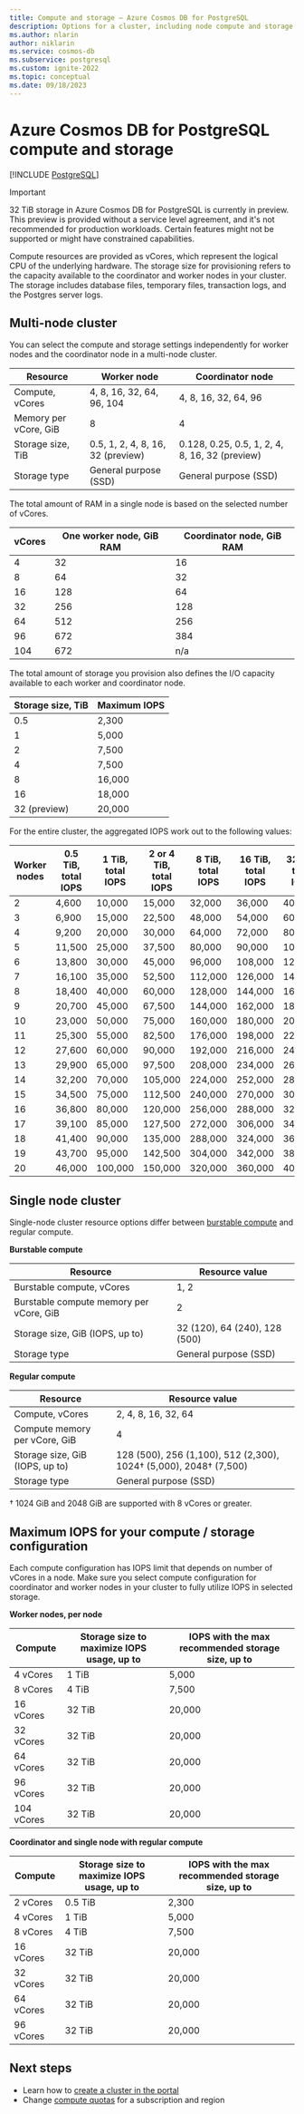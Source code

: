 ```yaml
---
title: Compute and storage – Azure Cosmos DB for PostgreSQL
description: Options for a cluster, including node compute and storage
ms.author: nlarin
author: niklarin
ms.service: cosmos-db
ms.subservice: postgresql
ms.custom: ignite-2022
ms.topic: conceptual
ms.date: 09/18/2023
---
```


# Azure Cosmos DB for PostgreSQL compute and storage

[!INCLUDE [PostgreSQL](../includes/appliesto-postgresql.md)]

> [!IMPORTANT]
> 32 TiB storage in Azure Cosmos DB for PostgreSQL is currently in preview.
> This preview is provided without a service level agreement, and it's not recommended
> for production workloads. Certain features might not be supported or might have constrained 
> capabilities.

Compute resources are provided as vCores, which represent the logical CPU of
the underlying hardware. The storage size for provisioning refers to the
capacity available to the coordinator and worker nodes in your cluster. The
storage includes database files, temporary files, transaction logs, and the
Postgres server logs.

## Multi-node cluster
 
You can select the compute and storage settings independently for worker nodes
and the coordinator node in a multi-node cluster.
 
| Resource              | Worker node                        | Coordinator node                               |
|-----------------------|------------------------------------|------------------------------------------------|
| Compute, vCores       | 4, 8, 16, 32, 64, 96, 104          | 4, 8, 16, 32, 64, 96                           |
| Memory per vCore, GiB | 8                                  | 4                                              |
| Storage size, TiB     | 0.5, 1, 2, 4, 8, 16, 32 (preview)  | 0.128, 0.25, 0.5, 1, 2, 4, 8, 16, 32 (preview) |
| Storage type          | General purpose (SSD)              | General purpose (SSD)                          |

The total amount of RAM in a single node is based on the
selected number of vCores.

| vCores | One worker node, GiB RAM | Coordinator node, GiB RAM |
|--------|--------------------------|---------------------------|
| 4      | 32                       | 16                        |
| 8      | 64                       | 32                        |
| 16     | 128                      | 64                        |
| 32     | 256                      | 128                       |
| 64     | 512                      | 256                       |
| 96     | 672                      | 384                       |
| 104    | 672                      | n/a                       |

The total amount of storage you provision also defines the I/O capacity
available to each worker and coordinator node.

| Storage size, TiB | Maximum IOPS |
|-------------------|--------------|
| 0.5               | 2,300        |
| 1                 | 5,000        |
| 2                 | 7,500        |
| 4                 | 7,500        |
| 8                 | 16,000       |
| 16                | 18,000       |
| 32 (preview)      | 20,000       |

For the entire cluster, the aggregated IOPS work out to the
following values:

| Worker nodes | 0.5 TiB, total IOPS | 1 TiB, total IOPS | 2 or 4 TiB, total IOPS | 8 TiB, total IOPS | 16 TiB, total IOPS | 32 TiB, total IOPS |
|--------------|---------------------|-------------------|------------------------|-------------------|--------------------|--------------------|
| 2            | 4,600               | 10,000            | 15,000                 | 32,000            | 36,000             | 40,000             |
| 3            | 6,900               | 15,000            | 22,500                 | 48,000            | 54,000             | 60,000             |
| 4            | 9,200               | 20,000            | 30,000                 | 64,000            | 72,000             | 80,000             |
| 5            | 11,500              | 25,000            | 37,500                 | 80,000            | 90,000             | 100,000            |
| 6            | 13,800              | 30,000            | 45,000                 | 96,000            | 108,000            | 120,000            |
| 7            | 16,100              | 35,000            | 52,500                 | 112,000           | 126,000            | 140,000            |
| 8            | 18,400              | 40,000            | 60,000                 | 128,000           | 144,000            | 160,000            |
| 9            | 20,700              | 45,000            | 67,500                 | 144,000           | 162,000            | 180,000            |
| 10           | 23,000              | 50,000            | 75,000                 | 160,000           | 180,000            | 200,000            |
| 11           | 25,300              | 55,000            | 82,500                 | 176,000           | 198,000            | 220,000            |
| 12           | 27,600              | 60,000            | 90,000                 | 192,000           | 216,000            | 240,000            |
| 13           | 29,900              | 65,000            | 97,500                 | 208,000           | 234,000            | 260,000            |
| 14           | 32,200              | 70,000            | 105,000                | 224,000           | 252,000            | 280,000            |
| 15           | 34,500              | 75,000            | 112,500                | 240,000           | 270,000            | 300,000            |
| 16           | 36,800              | 80,000            | 120,000                | 256,000           | 288,000            | 320,000            |
| 17           | 39,100              | 85,000            | 127,500                | 272,000           | 306,000            | 340,000            |
| 18           | 41,400              | 90,000            | 135,000                | 288,000           | 324,000            | 360,000            |
| 19           | 43,700              | 95,000            | 142,500                | 304,000           | 342,000            | 380,000            |
| 20           | 46,000              | 100,000           | 150,000                | 320,000           | 360,000            | 400,000            |

## Single node cluster

Single-node cluster resource options differ between [burstable
compute](concepts-burstable-compute.md) and regular compute.

**Burstable compute**

| Resource | Resource value |
|----------|----------------|
| Burstable compute, vCores | 1, 2 |
| Burstable compute memory per vCore, GiB | 2 |
| Storage size, GiB (IOPS, up to) | 32 (120), 64 (240), 128 (500) |
| Storage type | General purpose (SSD) |

**Regular compute**

| Resource | Resource value |
|----------|----------------|
| Compute, vCores | 2, 4, 8, 16, 32, 64 |
| Compute memory per vCore, GiB | 4 |
| Storage size, GiB (IOPS, up to) | 128 (500), 256 (1,100), 512 (2,300), 1024† (5,000), 2048† (7,500) |
| Storage type | General purpose (SSD) |

† 1024 GiB and 2048 GiB are supported with 8 vCores or greater.

## Maximum IOPS for your compute / storage configuration
Each compute configuration has IOPS limit that depends on number of vCores in a node. Make sure you select compute configuration for coordinator and worker nodes in your cluster to fully utilize IOPS in selected storage.

**Worker nodes, per node**

| Compute    | Storage size to maximize IOPS usage, up to | IOPS with the max recommended storage size, up to |
|------------|--------------------------------------------|---------------------------------------------------|
| 4 vCores   | 1 TiB                                      | 5,000                                             |
| 8 vCores   | 4 TiB                                      | 7,500                                             |
| 16 vCores  | 32 TiB                                     | 20,000                                            |
| 32 vCores  | 32 TiB                                     | 20,000                                            |
| 64 vCores  | 32 TiB                                     | 20,000                                            |
| 96 vCores  | 32 TiB                                     | 20,000                                            |
| 104 vCores | 32 TiB                                     | 20,000                                            |

**Coordinator and single node with regular compute**

| Compute    | Storage size to maximize IOPS usage, up to | IOPS with the max recommended storage size, up to |
|------------|--------------------------------------------|---------------------------------------------------|
| 2 vCores   | 0.5 TiB                                    | 2,300                                             |
| 4 vCores   | 1 TiB                                      | 5,000                                             |
| 8 vCores   | 4 TiB                                      | 7,500                                             |
| 16 vCores  | 32 TiB                                     | 20,000                                            |
| 32 vCores  | 32 TiB                                     | 20,000                                            |
| 64 vCores  | 32 TiB                                     | 20,000                                            |
| 96 vCores  | 32 TiB                                     | 20,000                                            |

## Next steps

* Learn how to [create a cluster in the portal](quickstart-create-portal.md)
* Change [compute quotas](howto-compute-quota.md) for a subscription and region
